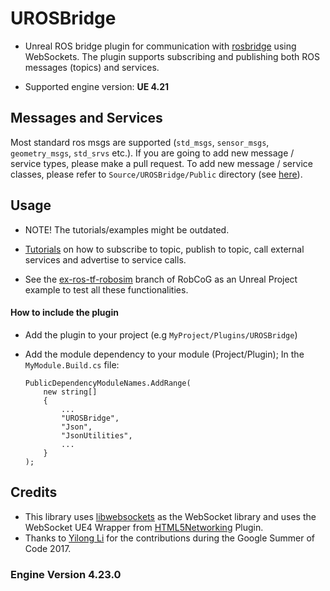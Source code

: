 # UROSBridge

* Unreal ROS bridge plugin for communication with [rosbridge](http://wiki.ros.org/rosbridge_suite) using WebSockets. The plugin supports subscribing and publishing both ROS messages (topics) and services.

* Supported engine version: **UE 4.21**

## Messages and Services

Most standard ros msgs are supported (`std_msgs`, `sensor_msgs`, `geometry_msgs`, `std_srvs` etc.). If you are going to add new message / service types, please make a pull request. To add new message / service classes, please refer to `Source/UROSBridge/Public` directory (see [here](Source/UROSBridge/Public)).

## Usage

* NOTE! The tutorials/examples might be outdated.

* [Tutorials](Documentation/Examples.md) on how to subscribe to topic, publish to topic, call external services and advertise to service calls.

* See the [ex-ros-tf-robosim](https://github.com/robcog-iai/RobCoG/tree/ex-ros-tf-robosim) branch of RobCoG as an Unreal Project example to test all these functionalities.

#### How to include the plugin

-   Add the plugin to your project (e.g `MyProject/Plugins/UROSBridge`)      

-   Add the module dependency to your module (Project/Plugin); In the
    `MyModule.Build.cs` file:  

		PublicDependencyModuleNames.AddRange(  
			new string[]  
			{  
				...  
				"UROSBridge",
				"Json",
				"JsonUtilities",
				...  
			}  
		);  

## Credits

* This library uses [libwebsockets](http://libwebsockets.org/) as the WebSocket library and uses the WebSocket UE4 Wrapper from [HTML5Networking](https://github.com/ankitkk/HTML5Networking) Plugin.
* Thanks to [Yilong Li](https://github.com/gnoliyil) for the contributions during the Google Summer of Code 2017.

### Engine Version 4.23.0
